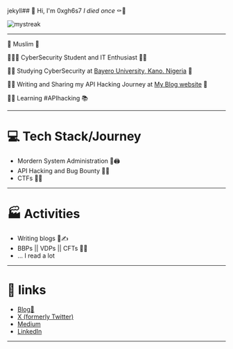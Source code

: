 jekyll## 👋 Hi, I'm 0xgh6s7
_I died once_ ⚰️👻

<img src="https://github-readme-streak-stats.herokuapp.com/?user=0xgh6s7&theme=tokyonight" alt="mystreak"/>

---

🕌 Muslim 📿

👩🏻‍💻 CyberSecurity Student and IT Enthusiast 👨‍🚀

👨‍🎓 Studying CyberSecurity at [Bayero University, Kano. Nigeria](https://www.buk.edu.ng) 🏫

🎨🐾 Writing and Sharing my API Hacking Journey at [My Blog website](https://www.0xgh6s7.github.io/) 🎯

💭🔫 Learning #APIhacking 📚

---

# 💻 Tech Stack/Journey

- Mordern System Administration 👑🖨️
- API Hacking and Bug Bounty 🐛🚩
- CTFs 🚩🎯

---

# 🏭 Activities 
- Writing blogs 📆✍️
- BBPs || VDPs || CFTs 🎯🚩
- ... I read a lot

---

# 🔗 links
- [Blog💓](https://0xgh6s7.github.io/)
- [X (formerly Twitter)](https://x.com/0xgh6s7)
- [Medium](https://medium.com/@0xgh6s7)
- [LinkedIn]( https://www.linkedin.com/in/sadiq-hayatuddeen-3a7a45275)

---
